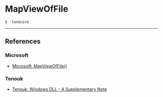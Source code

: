 # MapViewOfFile

```
$ -lonecore
```

---
## References

### Microsoft

- [Microsoft: MapViewOfFile()](https://learn.microsoft.com/en-us/windows/win32/api/memoryapi/nf-memoryapi-mapviewoffile)

### Tenouk

- [Tenouk: Windows DLL - A Supplementary Note](https://www.tenouk.com/cbbccfunction.html)